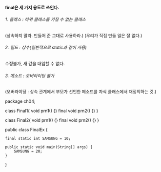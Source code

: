 #### final은 세 가지 용도로 쓰인다.
###### 1. 클래스 : 하위 클래스를 가질 수 없는 클래스
(상속하지 말라. 만들어 준 그대로 사용하라.)
(우리가 직접 만들 일은 잘 없다.)

###### 2. 필드 : 상수(일반적으로 static과 같이 사용)
수정불가, 새 값을 대입할 수 없다.

###### 3. 메소드 : 오버라이딩 불가
(오버라이딩 : 상속 관계에서 부모가 선언한 메소드를 자식 클래스에서 재정의하는 것.) 



package ch04;


class Final1{
	void prn1() {}
	final void prn2() {}
}

class Final2{
	void prn1() {}
	final void prn2() {}
}


public class FinalEx {
	
	final static int SAMSUNG = 10;
	
	public static void main(String[] args) {
		SAMSUNG = 20;
	}
}
